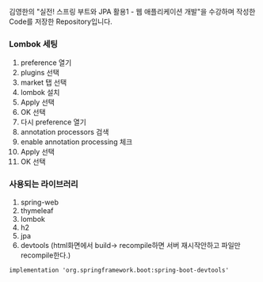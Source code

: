 김영한의 "실전! 스프링 부트와 JPA 활용1 - 웹 애플리케이션 개발"을 수강하며 작성한 Code를 저장한 Repository입니다.

### Lombok 세팅

1. preference 열기
2. plugins 선택
3. market 탭 선택
4. lombok 설치
4. Apply 선택
5. OK 선택
1. 다시 preference 열기
2. annotation processors 검색
3. enable annotation processing 체크
4. Apply 선택
5. OK 선택

### 사용되는 라이브러리

1. spring-web
1. thymeleaf
1. lombok
1. h2
1. jpa
1. devtools (html화면에서 build-> recompile하면 서버 재시작안하고 파일만 recompile한다.)
```
implementation 'org.springframework.boot:spring-boot-devtools'
```
